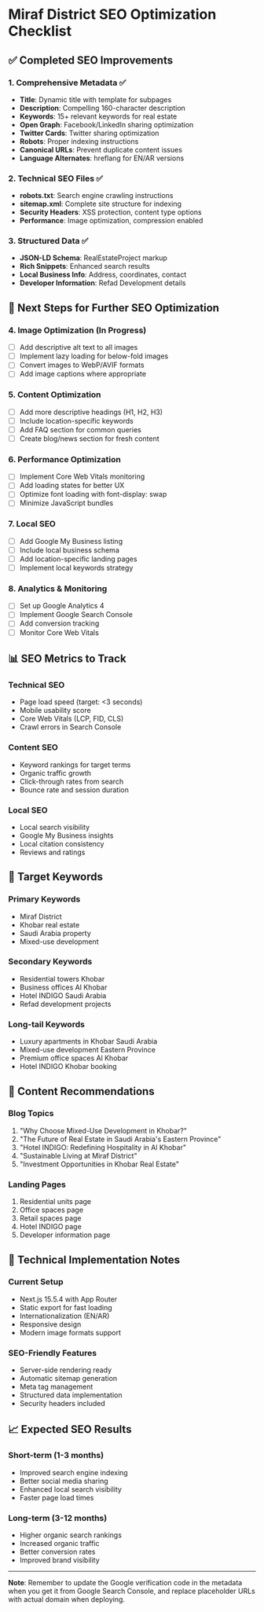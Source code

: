 # Miraf District SEO Optimization Checklist

## ✅ Completed SEO Improvements

### 1. **Comprehensive Metadata** ✅
- **Title**: Dynamic title with template for subpages
- **Description**: Compelling 160-character description
- **Keywords**: 15+ relevant keywords for real estate
- **Open Graph**: Facebook/LinkedIn sharing optimization
- **Twitter Cards**: Twitter sharing optimization
- **Robots**: Proper indexing instructions
- **Canonical URLs**: Prevent duplicate content issues
- **Language Alternates**: hreflang for EN/AR versions

### 2. **Technical SEO Files** ✅
- **robots.txt**: Search engine crawling instructions
- **sitemap.xml**: Complete site structure for indexing
- **Security Headers**: XSS protection, content type options
- **Performance**: Image optimization, compression enabled

### 3. **Structured Data** ✅
- **JSON-LD Schema**: RealEstateProject markup
- **Rich Snippets**: Enhanced search results
- **Local Business Info**: Address, coordinates, contact
- **Developer Information**: Refad Development details

## 🔄 Next Steps for Further SEO Optimization

### 4. **Image Optimization** (In Progress)
- [ ] Add descriptive alt text to all images
- [ ] Implement lazy loading for below-fold images
- [ ] Convert images to WebP/AVIF formats
- [ ] Add image captions where appropriate

### 5. **Content Optimization**
- [ ] Add more descriptive headings (H1, H2, H3)
- [ ] Include location-specific keywords
- [ ] Add FAQ section for common queries
- [ ] Create blog/news section for fresh content

### 6. **Performance Optimization**
- [ ] Implement Core Web Vitals monitoring
- [ ] Add loading states for better UX
- [ ] Optimize font loading with font-display: swap
- [ ] Minimize JavaScript bundles

### 7. **Local SEO**
- [ ] Add Google My Business listing
- [ ] Include local business schema
- [ ] Add location-specific landing pages
- [ ] Implement local keywords strategy

### 8. **Analytics & Monitoring**
- [ ] Set up Google Analytics 4
- [ ] Implement Google Search Console
- [ ] Add conversion tracking
- [ ] Monitor Core Web Vitals

## 📊 SEO Metrics to Track

### **Technical SEO**
- Page load speed (target: <3 seconds)
- Mobile usability score
- Core Web Vitals (LCP, FID, CLS)
- Crawl errors in Search Console

### **Content SEO**
- Keyword rankings for target terms
- Organic traffic growth
- Click-through rates from search
- Bounce rate and session duration

### **Local SEO**
- Local search visibility
- Google My Business insights
- Local citation consistency
- Reviews and ratings

## 🎯 Target Keywords

### **Primary Keywords**
- Miraf District
- Khobar real estate
- Saudi Arabia property
- Mixed-use development

### **Secondary Keywords**
- Residential towers Khobar
- Business offices Al Khobar
- Hotel INDIGO Saudi Arabia
- Refad development projects

### **Long-tail Keywords**
- Luxury apartments in Khobar Saudi Arabia
- Mixed-use development Eastern Province
- Premium office spaces Al Khobar
- Hotel INDIGO Khobar booking

## 📝 Content Recommendations

### **Blog Topics**
1. "Why Choose Mixed-Use Development in Khobar?"
2. "The Future of Real Estate in Saudi Arabia's Eastern Province"
3. "Hotel INDIGO: Redefining Hospitality in Al Khobar"
4. "Sustainable Living at Miraf District"
5. "Investment Opportunities in Khobar Real Estate"

### **Landing Pages**
1. Residential units page
2. Office spaces page
3. Retail spaces page
4. Hotel INDIGO page
5. Developer information page

## 🔧 Technical Implementation Notes

### **Current Setup**
- Next.js 15.5.4 with App Router
- Static export for fast loading
- Internationalization (EN/AR)
- Responsive design
- Modern image formats support

### **SEO-Friendly Features**
- Server-side rendering ready
- Automatic sitemap generation
- Meta tag management
- Structured data implementation
- Security headers included

## 📈 Expected SEO Results

### **Short-term (1-3 months)**
- Improved search engine indexing
- Better social media sharing
- Enhanced local search visibility
- Faster page load times

### **Long-term (3-12 months)**
- Higher organic search rankings
- Increased organic traffic
- Better conversion rates
- Improved brand visibility

---

**Note**: Remember to update the Google verification code in the metadata when you get it from Google Search Console, and replace placeholder URLs with actual domain when deploying.
